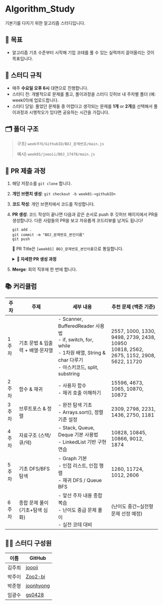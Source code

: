 # Algorithm_Study
기본기를 다지기 위한 알고리즘 스터디입니다.

## 👑 목표
- 알고리즘 기초 수준부터 시작해 기업 코테를 풀 수 있는 실력까지 끌어올리는 것이 목표입니다.

## 📌 스터디 규칙
- 매주 **수요일 오후 6시** 대면으로 진행합니다.
- 스터디 전: 개별적으로 문제를 풀고, 풀이과정을 스터디 깃허브 내 주차별 폴더 (예: week01)에 업로드합니다.
- 스터디 당일: 풀었던 문제들 중 어렵다고 생각되는 문제를 **1개** or **2개**를 선택해서 풀이과정과 시행착오가 있다면 공유하는 시간을 가집니다.


## 🗂️ 폴더 구조
> 구조) `week주차/GithubID/BOJ_문제번호/main.js`
> 
> 예시) `week01/joooii/BOJ_17478/main.js`


## 📮 PR 제출 과정
1. 해당 저장소를 `git clone` 합니다.
2. **개인 브랜치 생성**: `git checkout -b week01-<githubID>`
3. **코드 작성**: 개인 브랜치에서 코드를 작성합니다.
4. **PR 생성**: 코드 작성이 끝나면 다음과 같은 순서로 push 후 깃허브 페이지에서 PR을 생성합니다. 다른 사람들의 PR을 보고 자유롭게 코드리뷰를 남겨도 됩니다!

   ```
   git add .
   git commit -m "BOJ_문제번호_본인이름"
   git push
   ```
   🌟 PR Title은 `[week01] BOJ_문제번호_본인이름`으로 통일합니다.
   <details> 
      <summary><b> 🔽 자세한 PR 생성 과정</b></summary>
      1. add -> commit -> push
      <img width="800" alt="image" src="https://github.com/user-attachments/assets/daf170bb-fd0b-45eb-996a-747faf0b52e5" />

      +) 아래 에러가 뜬다면, 로컬 브랜치와 원격 브랜치가 연결되지 않은 것이니, `git push -u origin 생성브랜치명` 을 해주시면 됩니다!</br>
      `fatal: The current branch week01-joooii has no upstream branch.` 

   </details>
   
6. **Merge**: 회의 직후에 한 번에 합니다.


## 📚 커리큘럼
| 주차 | 주제 | 세부 내용 | 추천 문제 (백준 기준) |
|------|------|-----------|-----------------------|
| 1주차 | 기초 문법 & 입출력 + 배열·문자열 | - Scanner, BufferedReader 사용법<br>- if, switch, for, while<br>- 1차원 배열, String & char 다루기<br>- 아스키코드, split, substring | 2557, 1000, 1330, 9498, 2739, 2438, 10950<br>10818, 2562, 2675, 1152, 2908, 5622, 11720 |
| 2주차 | 함수 & 재귀 | - 사용자 함수<br>- 재귀 호출 이해하기 | 15596, 4673, 1065, 10870, 10872 |
| 3주차 | 브루트포스 & 정렬 | - 완전 탐색 기초<br>- Arrays.sort(), 정렬 기준 설정 | 2309, 2798, 2231, 1436, 2750, 1181 |
| 4주차 | 자료구조 (스택/큐/덱) | - Stack, Queue, Deque 기본 사용법<br>- LinkedList 기반 구현 연습 | 10828, 10845, 10866, 9012, 1874 |
| 5주차 | 기초 DFS/BFS 탐색 | - Graph 기본<br>- 인접 리스트, 인접 행렬<br>- 재귀 DFS / Queue BFS | 1260, 11724, 1012, 2606 |
| 6주차 | 종합 문제 풀이 (기초+탐색 심화) | - 앞선 주차 내용 종합 복습<br>- 난이도 중급 문제 풀이<br>- 실전 코테 대비 | (난이도 중간~실전형 문제 선정 예정) |


## 🏃🏻 스터디 구성원
| 이름 | GitHub |
|-----|--------|
| 김주희 | [joooii](https://github.com/joooii) |
| 박주이 | [Zoo2-bi](https://github.com/Zoo2-bi) |
| 박준형 | [joonhyong](https://github.com/joonhyong) |
| 임광수 | [gs0428](https://github.com/gs0428) |

